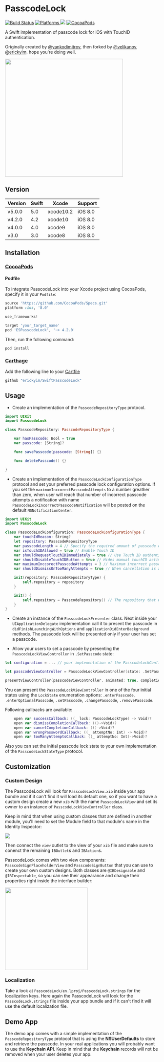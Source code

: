 # PasscodeLock

[![Build Status](https://travis-ci.org/erickyim/SwiftPasscodeLock.svg?branch=master)](https://travis-ci.org/erickyim/SwiftPasscodeLock)
<a href="https://github.com/erickyim/SwiftPasscodeLock">
  <img src="https://img.shields.io/cocoapods/p/ESPasscodeLock.svg" alt="Platforms">
</a>
<img src="https://img.shields.io/badge/Swift-5.0-orange.svg" />
<a href="https://cocoapods.org/pods/ESPasscodeLock">
  <img src="https://img.shields.io/cocoapods/v/ESPasscodeLock.svg" alt="CocoaPods" />
</a>

A Swift implementation of passcode lock for iOS with TouchID authentication.

Originally created by [@yankodimitrov](https://github.com/yankodimitrov/SwiftPasscodeLock), then forked by [@velikanov](https://github.com/velikanov/SwiftPasscodeLock),  [@erickyim](https://github.com/erickyim/SwiftPasscodeLock). hope you're doing well.

<img src="https://raw.githubusercontent.com/erickyim/SwiftPasscodeLock/master/passcode-lock.gif" height="386">

## Version

| Version | Swift | Xcode     | Support |
| ------- | ----- | --------- | ------- |
| v5.0.0  | 5.0   | xcode10.2 | iOS 8.0 |
| v4.2.0  | 4.2   | xcode10   | iOS 8.0 |
| v4.0.0  | 4.0   | xcode9    | iOS 8.0 |
| v3.0    | 3.0   | xcode8    | iOS 8.0 |

## Installation

### [CocoaPods](http://cocoapods.org/)

#### Podfile

To integrate PasscodeLock into your Xcode project using CocoaPods, specify it in your `Podfile`:

```ruby
source 'https://github.com/CocoaPods/Specs.git'
platform :ios, '8.0'

use_frameworks!

target 'your_target_name'
pod 'ESPasscodeLock', '~> 4.2.0'
```

Then, run the following command:

```sh
pod install
```

### [Carthage](https://github.com/Carthage/Carthage)

Add the following line to your [Cartfile](https://github.com/carthage/carthage)

```swift
github "erickyim/SwiftPasscodeLock"
```

## Usage

- Create an implementation of the `PasscodeRepositoryType` protocol.

```swift
import UIKit
import PasscodeLock

class PasscodeRepository: PasscodeRepositoryType {

    var hasPasscode: Bool = true
    var passcode: [String]?

    func savePasscode(passcode: [String]) {}

    func deletePasscode() {}

}
```

- Create an implementation of the `PasscodeLockConfigurationType` protocol and set your preferred passcode lock configuration options. If you set the `maximumInccorectPasscodeAttempts` to a number greather than zero, when user will reach that number of incorrect passcode attempts a notification with name `PasscodeLockIncorrectPasscodeNotification` will be posted on the default `NSNotificationCenter`.

```swift
import UIKit
import PasscodeLock

class PasscodeLockConfiguration: PasscodeLockConfigurationType {
    var touchIdReason: String?
    let repository: PasscodeRepositoryType
    var passcodeLength = 4 // Specify the required amount of passcode digits
    var isTouchIDAllowed = true // Enable Touch ID
    var shouldRequestTouchIDImmediately = true // Use Touch ID authentication immediately
    var shouldDisableTouchIDButton = true // Hides manual touchID activation button from enter code view
    var maximumInccorectPasscodeAttempts = 3 // Maximum incorrect passcode attempts
    var shouldDismissOnTooManyAttempts = true // When cancellation is available, dismiss code input view after too many wrong code attempts

    init(repository: PasscodeRepositoryType) {
        self.repository = repository
    }

    init() {
        self.repository = PasscodeRepository() // The repository that was created earlier
    }
}
```

- Create an instance of the `PasscodeLockPresenter` class. Next inside your `UIApplicationDelegate` implementation call it to present the passcode in `didFinishLaunchingWithOptions` and `applicationDidEnterBackground` methods. The passcode lock will be presented only if your user has set a passcode.

- Allow your users to set a passcode by presenting the `PasscodeLockViewController` in `.SetPasscode` state:

```swift
let configuration = ... // your implementation of the PasscodeLockConfigurationType protocol

let passcodeViewController = PasscodeLockViewController(state: .SetPasscode, configuration: configuration)

presentViewController(passcodeViewController, animated: true, completion: nil)
```

You can present the `PasscodeLockViewController` in one of the four initial states using the `LockState` enumeration options: `.enterPasscode`, `.enterOptionalPasscode`, `.setPasscode`, `.changePasscode`, `.removePasscode`.

Following callbacks are available:

```swift
    open var successCallback: ((_ lock: PasscodeLockType) -> Void)?
    open var dismissCompletionCallback: (()->Void)?
    open var cancelCompletionCallback: (()->Void)?
    open var wrongPasswordCallback: ((_ attemptNo: Int) -> Void)?
    open var tooManyAttemptsCallback: ((_ attemptNo: Int)->Void)?
```

Also you can set the initial passcode lock state to your own implementation of the `PasscodeLockStateType` protocol.

## Customization

### Custom Design

The PasscodeLock will look for `PasscodeLockView.xib` inside your app bundle and if it can't find it will load its default one, so if you want to have a custom design create a new `xib` with the name `PasscodeLockView` and set its owner to an instance of `PasscodeLockViewController` class.

Keep in mind that when using custom classes that are defined in another module, you'll need to set the Module field to that module's name in the Identity Inspector:

<img src="https://raw.githubusercontent.com/erickyim/SwiftPasscodeLock/master/identity-inspector.png" height=“99”>

Then connect the `view` outlet to the view of your `xib` file and make sure to conenct the remaining `IBOutlet`s and `IBAction`s.

PasscodeLock comes with two view components: `PasscodeSignPlaceholderView` and `PasscodeSignButton` that you can use to create your own custom designs. Both classes are `@IBDesignable` and `@IBInspectable`, so you can see their appearance and change their properties right inside the interface builder:

<img src="https://raw.githubusercontent.com/erickyim/SwiftPasscodeLock/master/passcode-view.png" height="270">

### Localization

Take a look at `PasscodeLock/en.lproj/PasscodeLock.strings` for the localization keys. Here again the PasscodeLock will look for the `PasscodeLock.strings` file inside your app bundle and if it can't find it will use the default localization file.

## Demo App

The demo app comes with a simple implementation of the `PasscodeRepositoryType` protocol that is using the **NSUserDefaults** to store and retrieve the passcode. In your real applications you will probably want to use the **Keychain API**. Keep in mind that the **Keychain** records will not be removed when your user deletes your app.
